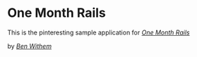 # One Month Rails

This is the pinteresting sample application for [*One Month Rails*](http://onemonthrails.com)

by [*Ben Withem*](https://www.linkedin.com/pub/ben-withem/32/b61/961)
